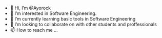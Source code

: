 - 👋 Hi, I’m @Ayorock
- 👀 I’m interested in Software Engineering.
- 🌱 I’m currently learning basic tools in Software Engineering
- 💞️ I’m looking to collaborate on with other students and proffessionals 
- 📫 How to reach me ...

<!---
Ayorock/Ayorock is a ✨ special ✨ repository because its `README.md` (this file) appears on your GitHub profile.
You can click the Preview link to take a look at your changes.
--->

